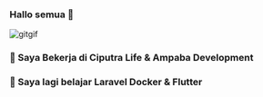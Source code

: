 ### Hallo semua 👋
![gitgif](https://user-images.githubusercontent.com/77115235/169708978-c3664c24-1546-4043-bdad-079065d138b7.gif)

### 🔭 Saya Bekerja di Ciputra Life & Ampaba Development 
### 🌱 Saya lagi belajar Laravel Docker & Flutter





<!--
**Mrdimashalimhartanto/Mrdimashalimhartanto** is a ✨ _special_ ✨ repository because its `README.md` (this file) appears on your GitHub profile.

Here are some ideas to get you started:

- 🔭 I’m currently working on Ciputra Life 
- 🌱 I’m currently learning Laravel Docker & Flutter
- 👯 I’m looking to collaborate on ...
- 🤔 I’m looking for help with ...
- 💬 Ask me about ...
- 📫 How to reach me: ...
- 😄 Pronouns: ...
- ⚡ Fun fact: ...
-->
